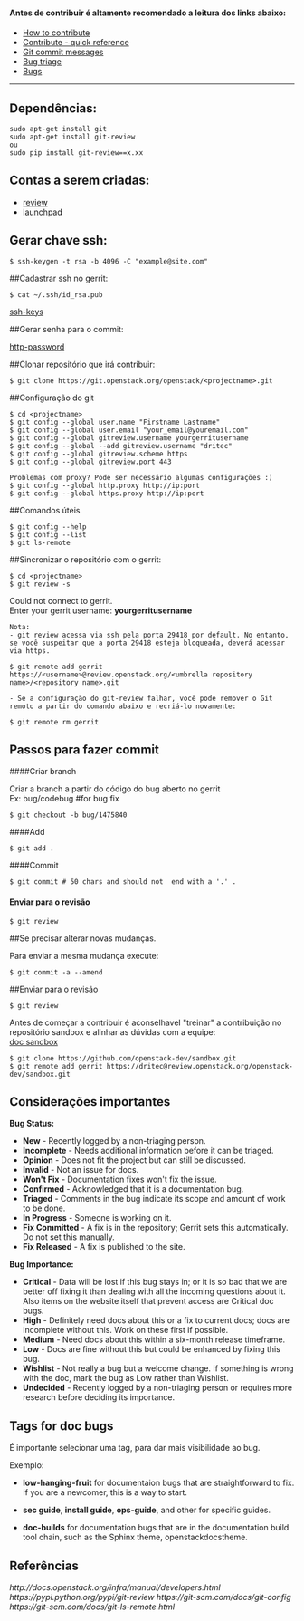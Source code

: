 
#### Antes de contribuir é altamente recomendado a leitura dos links abaixo:

* [How to contribute](https://wiki.openstack.org/wiki/How_To_Contribute)
* [Contribute - quick reference](http://docs.openstack.org/infra/manual/developers.html)
* [Git commit messages](https://wiki.openstack.org/wiki/GitCommitMessages)
* [Bug triage](https://wiki.openstack.org/wiki/BugTriage)
* [Bugs](https://wiki.openstack.org/wiki/Bugs)

---
## Dependências:

```
sudo apt-get install git  
sudo apt-get install git-review  
ou  
sudo pip install git-review==x.xx
```

## Contas a serem criadas:
* [review](https://review.openstack.org/)  
* [launchpad](https://launchpad.net/)



## Gerar chave ssh:
```
$ ssh-keygen -t rsa -b 4096 -C "example@site.com"
```
##Cadastrar ssh no gerrit:
```
$ cat ~/.ssh/id_rsa.pub
```
[ssh-keys](https://review.openstack.org/#/settings/ssh-keys)

##Gerar senha para o commit:

[http-password](https://review.openstack.org/#/settings/http-password)


##Clonar repositório que irá contribuir:
```
$ git clone https://git.openstack.org/openstack/<projectname>.git
```

##Configuração do git
```
$ cd <projectname>
$ git config --global user.name "Firstname Lastname"  
$ git config --global user.email "your_email@youremail.com"  
$ git config --global gitreview.username yourgerritusername  
$ git config --global --add gitreview.username "dritec"  
$ git config --global gitreview.scheme https  
$ git config --global gitreview.port 443  
```

```
Problemas com proxy? Pode ser necessário algumas configurações :)  
$ git config --global http.proxy http://ip:port  
$ git config --global https.proxy http://ip:port  
```

##Comandos úteis
```
$ git config --help  
$ git config --list  
$ git ls-remote  
```

##Sincronizar o repositório com o gerrit:
```
$ cd <projectname>
$ git review -s
```

Could not connect to gerrit.  
Enter your gerrit username: <b>yourgerritusername</b>

```
Nota:
- git review acessa via ssh pela porta 29418 por default. No entanto, se você suspeitar que a porta 29418 esteja bloqueada, deverá acessar via https.  

$ git remote add gerrit https://<username>@review.openstack.org/<umbrella repository name>/<repository name>.git  

- Se a configuração do git-review falhar, você pode remover o Git remoto a partir do comando abaixo e recriá-lo novamente:  

$ git remote rm gerrit
```

## Passos para fazer commit

####Criar branch

Criar a branch a partir do código do bug aberto no gerrit  
Ex: bug/codebug  #for bug fix  
```
$ git checkout -b bug/1475840  
```
####Add  
```
$ git add . 
```
####Commit
```
$ git commit # 50 chars and should not  end with a '.' .
```
#### Enviar para o revisão
```
$ git review
```

##Se precisar alterar novas mudanças. 

Para enviar a mesma mudança execute:
```
$ git commit -a --amend
```
##Enviar para o revisão
```
$ git review
```


Antes de começar a contribuir é aconselhavel "treinar" a contribuição no repositório sandbox e alinhar as dúvidas com a equipe:  
[doc sandbox](http://docs.openstack.org/infra/manual/sandbox.html)  

```
$ git clone https://github.com/openstack-dev/sandbox.git
$ git remote add gerrit https://dritec@review.openstack.org/openstack-dev/sandbox.git
```

## Considerações importantes

**Bug Status:**

* **New** - Recently logged by a non-triaging person.
* **Incomplete** - Needs additional information before it can be triaged.
* **Opinion** - Does not fit the project but can still be discussed.
* **Invalid** - Not an issue for docs.
* **Won't Fix** - Documentation fixes won't fix the issue.
* **Confirmed** - Acknowledged that it is a documentation bug.
* **Triaged** - Comments in the bug indicate its scope and amount of work to
  be done.
* **In Progress** - Someone is working on it.
* **Fix Committed** - A fix is in the repository; Gerrit sets this
  automatically. Do not set this manually.
* **Fix Released** - A fix is published to the site.

**Bug Importance:**

* **Critical** - Data will be lost if this bug stays in; or it is so bad that
  we are better off fixing it than dealing with all the incoming questions
  about it. Also items on the website itself that prevent access are Critical
  doc bugs.
* **High** - Definitely need docs about this or a fix to current docs; docs are
  incomplete without this. Work on these first if possible.
* **Medium** - Need docs about this within a six-month release timeframe.
* **Low** - Docs are fine without this but could be enhanced by fixing this
  bug.
* **Wishlist** - Not really a bug but a welcome change. If something is wrong
  with the doc, mark the bug as Low rather than Wishlist.
* **Undecided** - Recently logged by a non-triaging person or requires more
  research before deciding its importance.


Tags for doc bugs
-----------------
É importante selecionar uma tag, para dar mais visibilidade ao bug.

Exemplo:  

* **low-hanging-fruit** for documentaion bugs that are straightforward to fix.
  If you are a newcomer, this is a way to start.

* **sec guide**, **install guide**, **ops-guide**, and other for specific
  guides.

* **doc-builds** for documentation bugs that are in the documentation build
  tool chain, such as the Sphinx theme, openstackdocstheme.


## Referências 
<i>
http://docs.openstack.org/infra/manual/developers.html   
https://pypi.python.org/pypi/git-review  
https://git-scm.com/docs/git-config  
https://git-scm.com/docs/git-ls-remote.html  
</i>
